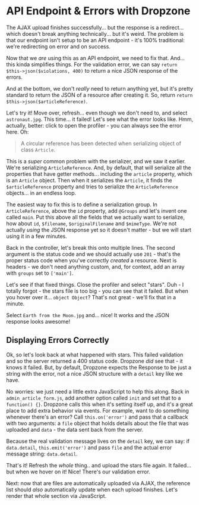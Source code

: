 # API Endpoint & Errors with Dropzone

The AJAX upload finishes successfully... but the response is a redirect... which
doesn't break anything technically... but it's weird. The problem is that our
endpoint isn't setup to be an API endpoint - it's 100% traditional: we're redirecting
on error and on success.

Now that we *are* using this as an API endpoint, we need to fix that. And... this
kinda simplifies things. For the validation error, we can say
`return $this->json($violations, 400)` to return a nice JSON response of the errors.

And at the bottom, we don't *really* need to return anything yet, but it's pretty
standard to return the JSON of a resource after creating it. So, return
`return $this->json($articleReference)`.

Let's try it! Move over, refresh... even though we don't need to, and select
`astronaut.jpg`. This time... it failed! Let's see what the error looks like. Hmm,
actually, better: click to open the profiler - you can always see the error here.
Oh:

> A circular reference has been detected when serializing object of class `Article`.

This is a *super* common problem with the serializer, and we saw it earlier. We're
serializing `ArticleReference`. And, by default, that will serialize all the properties
that have getter methods... including the `article` property, which is an `Article`
object. Then when it serializes the `Article`, it finds the `$articleReference`
property and tries to serialize the `ArticleReference` objects... in an endless
loop.

The easiest way to fix this is to define a serialization group. In `ArticleReference`,
above the `id` property, add `@Groups` and let's invent one called `main`. Put this
above all the fields that we actually want to serialize, how about `id`, `$filename`,
`$originalFilename` and `$mimeType`. We're not actually *using* the JSON response
yet so it doesn't matter - but we will start using it in a few minutes.

Back in the controller, let's break this onto multiple lines. The second argument
is the status code and we should actually use `201` - that's the proper status
code when you've correctly *created* a resource. Next is headers - we don't need
anything custom, and, for context, add an array with `groups` set to `['main']`.

Let's see if that fixed things. Close the profiler and select "stars". Duh - I totally
forgot - the stars file is too big - you can see that it failed. But when you
hover over it... `object Object`? That's not great - we'll fix that in a minute.

Select `Earth from the Moon.jpg` and... nice! It works and the JSON response looks
awesome!

## Displaying Errors Correctly

Ok, so let's look back at what happened with stars. This failed validation and so
the server returned a 400 status code. Dropzone *did* see that - it knows it failed.
But, by default, Dropzone expects the Response to be just a string with the error,
not a nice JSON structure with a `detail` key like we have.

No worries: we just need a little extra JavaScript to help this along. Back in
`admin_article_form.js`, add another option called `init` and set that to a `function() {}`.
Dropzone calls this when it's setting itself up, and it's a great place to add
extra behavior via events. For example, want to do something whenever there's an
error? Call `this.on('error')` and pass that a callback with two arguments: a
`file` object that holds details about the file that was uploaded and `data` - the
data sent back from the server.

Because the real validation message lives on the `detail` key, we can say:
if `data.detail`, `this.emit('error')` and pass `file` and the actual error message
string: `data.detail`.

That's it! Refresh the *whole* thing.. and upload the stars file again. It failed...
but when we hover on it! Nice! There's our validation error.

Next: now that are files are automatically uploaded via AJAX, the reference list
should *also* automatically update when each upload finishes. Let's render that
whole section via JavaScript.
